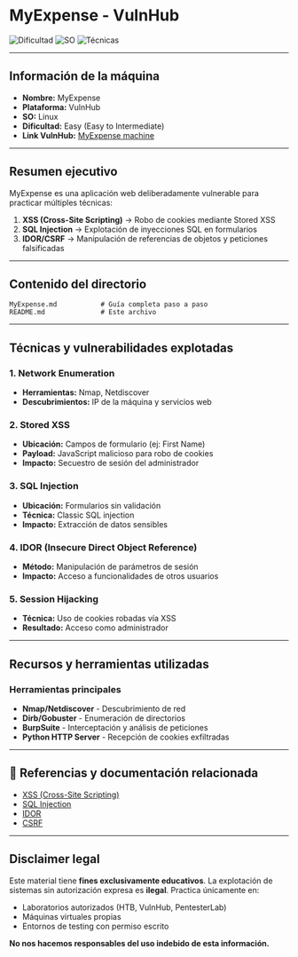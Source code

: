 # MyExpense - VulnHub

![Dificultad](https://img.shields.io/badge/Dificultad-Easy-green)
![SO](https://img.shields.io/badge/SO-Linux-blue)
![Técnicas](https://img.shields.io/badge/Técnicas-XSS%20%7C%20SQL%20Injection-red)

---

## Información de la máquina

- **Nombre:** MyExpense
- **Plataforma:** VulnHub
- **SO:** Linux
- **Dificultad:** Easy (Easy to Intermediate)
- **Link VulnHub:** [MyExpense machine](https://www.vulnhub.com/series/myexpense,265/)

---

## Resumen ejecutivo

MyExpense es una aplicación web deliberadamente vulnerable para practicar múltiples técnicas:

1. **XSS (Cross-Site Scripting)** → Robo de cookies mediante Stored XSS
2. **SQL Injection** → Explotación de inyecciones SQL en formularios
3. **IDOR/CSRF** → Manipulación de referencias de objetos y peticiones falsificadas

---

## Contenido del directorio

```
MyExpense.md           # Guía completa paso a paso
README.md              # Este archivo
```

---

## Técnicas y vulnerabilidades explotadas

### 1. **Network Enumeration**
- **Herramientas:** Nmap, Netdiscover
- **Descubrimientos:** IP de la máquina y servicios web

### 2. **Stored XSS**
- **Ubicación:** Campos de formulario (ej: First Name)
- **Payload:** JavaScript malicioso para robo de cookies
- **Impacto:** Secuestro de sesión del administrador

### 3. **SQL Injection**
- **Ubicación:** Formularios sin validación
- **Técnica:** Classic SQL injection
- **Impacto:** Extracción de datos sensibles

### 4. **IDOR (Insecure Direct Object Reference)**
- **Método:** Manipulación de parámetros de sesión
- **Impacto:** Acceso a funcionalidades de otros usuarios

### 5. **Session Hijacking**
- **Técnica:** Uso de cookies robadas vía XSS
- **Resultado:** Acceso como administrador

---

## Recursos y herramientas utilizadas

### Herramientas principales
- **Nmap/Netdiscover** - Descubrimiento de red
- **Dirb/Gobuster** - Enumeración de directorios
- **BurpSuite** - Interceptación y análisis de peticiones
- **Python HTTP Server** - Recepción de cookies exfiltradas

---

## 🔗 Referencias y documentación relacionada

- [XSS (Cross-Site Scripting)](../../OWASP%20TOP%2010/XSS/)
- [SQL Injection](../../OWASP%20TOP%2010/SQLi/)
- [IDOR](../../OWASP%20TOP%2010/IDOR/)
- [CSRF](../../OWASP%20TOP%2010/CSRF/)

---

## Disclaimer legal

Este material tiene **fines exclusivamente educativos**. La explotación de sistemas sin autorización expresa es **ilegal**. Practica únicamente en:
- Laboratorios autorizados (HTB, VulnHub, PentesterLab)
- Máquinas virtuales propias
- Entornos de testing con permiso escrito

**No nos hacemos responsables del uso indebido de esta información.**
